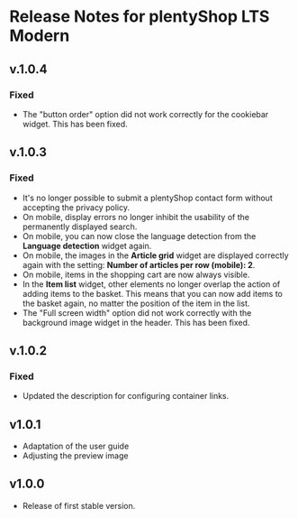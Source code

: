 # Release Notes for plentyShop LTS Modern

## v.1.0.4

### Fixed

- The "button order" option did not work correctly for the cookiebar widget. This has been fixed.

## v.1.0.3

### Fixed

- It's no longer possible to submit a plentyShop contact form without accepting the privacy policy.
- On mobile, display errors no longer inhibit the usability of the permanently displayed search.
- On mobile, you can now close the language detection from the **Language detection** widget again.
- On mobile, the images in the **Article grid** widget are displayed correctly again with the setting: **Number of articles per row (mobile): 2**.
- On mobile, items in the shopping cart are now always visible.
- In the **Item list** widget, other elements no longer overlap the action of adding items to the basket. This means that you can now add items to the basket again, no matter the position of the item in the list.
- The "Full screen width" option did not work correctly with the background image widget in the header. This has been fixed.

## v.1.0.2

### Fixed

- Updated the description for configuring container links.

## v1.0.1

- Adaptation of the user guide
- Adjusting the preview image

## v1.0.0

- Release of first stable version.
